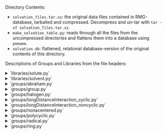 Directory Contents:
 - `solvation_files.tar.xz`: the original data files contained in RMG-database, tarballed and compressed. Decompress and un-tar with `tar -xf solvation_files.tar.xz`.
 - `make_solvation_table.py`: reads through all the files from the uncompressed directories and flattens them into a database using `peewee`.
 - `solvation.db`: flattened, relational database-version of the original contents of this directory.

Descriptions of Groups and Libraries from the file headers:

<details>
<summary> `libraries/solute.py` </summary>

name = "Solute Descriptors"
shortDesc = ""
longDesc = """
From Abarahm et al., J. Chem. Soc., Perkin Trans. 2, 1994, 1777-1791, DOI: 10.1039/P29940001777
or from in-house database received from Prof. Abraham
"""

</details>

<details>
<summary> `libraries/solvent.py` </summary>

name = "Solvent Descriptors"
shortDesc = ""
longDesc = """
Most of the Abraham (s_g, b_g, e_g, l_g, a_g, c_g) and Mintz solvent parameters (s_h, b_h, e_h, l_h, a_h, c_h) 
are fitted by Yunsie Chung and Pierre Walker using experimental solute parameter, solvation free energy, 
and solvation enthalpy data (manuscript in preparation). Abraham solvent parameters are used for solvation 
free energy (dGsolv) calculations, and Mintz solvent parameters are used for solvation enthalpy (dHsolv) calculations.

The majority of the viscosity parameters (A, B, C, D, E) are obtained from:
    Viswanath, D. S., Ghosh, T. K., Prasad, D. H. L., Dutt, N. V. K., Rani, K. Y. (2007) Viscosity of Liquids.
    Springer, The Netherlands: Dordrecht.
The rest of the viscosity parameters are found from the DIPPR.

'alpha' and 'beta' are the SOLUTE parameters A and B that can be potentially used for intrinsic rate correction 
in H-abstraction rxns. But these parameters are currently not used in RMG.

'eps' is the dielectric constant of a solvent. It is currently not used in RMG.

'name_in_coolprop' represents the solvent's name used in the external package CoolProp. CoolProp is used for
fluid property calculation. If the solvent is not available in CoolProp, 'name_in_coolprop' is set to None.

'dataCount' stores the information on the number of data used to fit the Abraham and Mintz solvent parameters and 
their associated solvation free energy and solvation enthalpy mean absolute error (MAE).

Reference legend:
[Abraham2012] The hydrogen bond properties of water from 273 K to 573 K; equations for the prediction of gas-water partition coefficients Michael H. Abraham and William E. Acree Jr Phys. Chem. Chem. Phys., 2012,14, 7433–7440
[Abraham2016] Equations for the Partition of Neutral Molecules, Ionsand Ionic Species from Water to Water–MethanolMixtures Michael H. Abraham and William E. Acree Jr J Solution Chem (2016) 45:861–874
[Gagliardi2007] Static Dielectric Constants of Acetonitrile/Water Mixtures at Different Temperatures and Debye−Huckel A and a0B Parameters for Activity Coefficients Leonardo G. Gagliardi, Cecilia B. Castells, Clara Rafols, Marti Roses and, and Elisabeth Bosch, Journal of Chemical & Engineering Data 2007 52 (3), 1103-1107 DOI: 10.1021/je700055p
[JIRKAL2016] Application of Solvation Model to Prediction of the Solute Retention in Liquid Chromatography over a Wide Range of Mobile-Phase Compositions S. JIRKAL, M. MACHOVCOVA, AND J.G.K. SEVCIK DOI: 10.1556/1326.2016.28.1.06
[Mohsen-Nia2012] Measurement and modelling of static dielectric constants of aqueous solutions of methanol, ethanol and acetic acid at T = 293.15 K and 91.3 kPa M.Mohsen-Nia, H.Amiria https://doi.org/10.1016/j.jct.2012.08.009
"""

</details>


<details>
<summary> `groups/abraham.py` </summary>

name = "Abraham Solute Descriptors"
shortDesc = ""
longDesc = """

"""

</details>


<details>
<summary> `groups/group.py` </summary>

name = "group"
shortDesc = ""
longDesc = """ 
All groups are fitted by Yunsie Chung and Pierre Walker using experimental solute parameter data (manuscript in preparation)
unless written otherwise.
"""

</details>


<details>
<summary> `groups/halogen.py` </summary>

name = "halogen"
shortDesc = ""
longDesc = """ 
All groups are fitted by Yunsie Chung and Pierre Walker using experimental solute parameter data (manuscript in preparation)
unless written otherwise.
"""

</details>


<details>
<summary> `groups/longDistanceInteraction_cyclic.py` </summary>

name = "longDistanceInteraction_cyclic"
shortDesc = ""
longDesc = """ 
All groups are fitted by Yunsie Chung and Pierre Walker using experimental solute parameter data (manuscript in preparation)
unless written otherwise.
"""

</details>


<details>
<summary> `groups/longDistanceInteraction_noncyclic.py` </summary>

name = "longDistanceInteraction_noncyclic"
shortDesc = ""
longDesc = """ 
All groups are fitted by Yunsie Chung and Pierre Walker using experimental solute parameter data (manuscript in preparation)
unless written otherwise.
"""

</details>


<details>
<summary> `groups/nonacentered.py` </summary>

name = "Non Atom Centered Platts Groups"
shortDesc = ""
longDesc = """

"""

</details>


<details>
<summary> `groups/polycyclic.py` </summary>

name = "polycyclic"
shortDesc = ""
longDesc = """ 
All groups are fitted by Yunsie Chung and Pierre Walker using experimental solute parameter data (manuscript in preparation)
unless written otherwise.
"""

</details>


<details>
<summary> `groups/radical.py` </summary>

name = "Radical Groups"
shortDesc = "Radical corrections to A"
longDesc = """
H-bonding parameter A should be modified for when we saturate 
radical molecules with hydrogens and look up the saturated
structure.
"""

</details>


<details>
<summary> `groups/ring.py` </summary>

name = "ring"
shortDesc = ""
longDesc = """ 
All groups are fitted by Yunsie Chung and Pierre Walker using experimental solute parameter data (manuscript in preparation)
unless written otherwise.
"""

</details>
